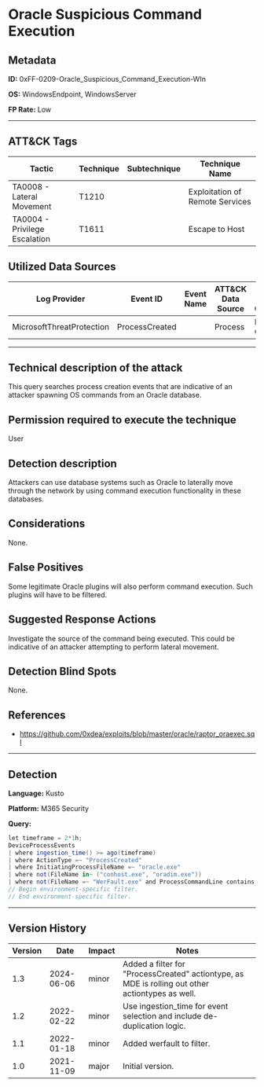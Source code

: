 # Oracle Suspicious Command Execution

## Metadata
**ID:** 0xFF-0209-Oracle_Suspicious_Command_Execution-WIn

**OS:** WindowsEndpoint, WindowsServer

**FP Rate:** Low

---

## ATT&CK Tags

| Tactic | Technique | Subtechnique | Technique Name |
|---|---|---| --- |
| TA0008 - Lateral Movement | T1210 |  | Exploitation of Remote Services|
| TA0004 - Privilege Escalation | T1611 |  | Escape to Host|

## Utilized Data Sources

| Log Provider | Event ID | Event Name | ATT&CK Data Source | ATT&CK Data Component|
|---------|---------|----------|---------|---------|
|MicrosoftThreatProtection|ProcessCreated||Process|Process Creation|
---

## Technical description of the attack
This query searches process creation events that are indicative of an attacker spawning OS commands from an Oracle database.


## Permission required to execute the technique
User

## Detection description
Attackers can use database systems such as Oracle to laterally move through the network by using command execution functionality in these databases.


## Considerations
None.


## False Positives
Some legitimate Oracle plugins will also perform command execution. Such plugins will have to be filtered.


## Suggested Response Actions
Investigate the source of the command being executed. This could be indicative of an attacker attempting to perform lateral movement.


## Detection Blind Spots
None.


## References
* https://github.com/0xdea/exploits/blob/master/oracle/raptor_oraexec.sql

---
## Detection

**Language:** Kusto

**Platform:** M365 Security

**Query:**
```C#
let timeframe = 2*1h;
DeviceProcessEvents
| where ingestion_time() >= ago(timeframe)
| where ActionType =~ "ProcessCreated"
| where InitiatingProcessFileName =~ "oracle.exe"
| where not(FileName in~ ("conhost.exe", "oradim.exe"))
| where not(FileName =~ "WerFault.exe" and ProcessCommandLine contains tostring(InitiatingProcessId))
// Begin environment-specific filter.
// End environment-specific filter.
```

---

## Version History
| Version | Date | Impact | Notes |
|---------|------|--------|------|
| 1.3  | 2024-06-06| minor | Added a filter for "ProcessCreated" actiontype, as MDE is rolling out other actiontypes as well. |
| 1.2  | 2022-02-22| minor | Use ingestion_time for event selection and include de-duplication logic. |
| 1.1  | 2022-01-18| minor | Added werfault to filter. |
| 1.0  | 2021-11-09| major | Initial version. |